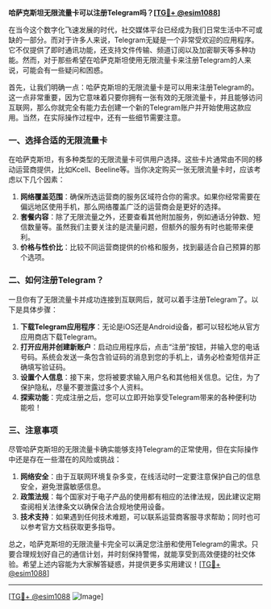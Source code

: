 **哈萨克斯坦无限流量卡可以注册Telegram吗？[[TG💪+ @esim1088](https://t.me/s/esim1088)]**

在当今这个数字化飞速发展的时代，社交媒体平台已经成为我们日常生活中不可或缺的一部分。而对于许多人来说，Telegram无疑是一个非常受欢迎的应用程序。它不仅提供了即时通讯功能，还支持文件传输、频道订阅以及加密聊天等多种功能。然而，对于那些希望在哈萨克斯坦使用无限流量卡来注册Telegram的人来说，可能会有一些疑问和困惑。

首先，让我们明确一点：哈萨克斯坦的无限流量卡是可以用来注册Telegram的。这一点非常重要，因为它意味着只要你拥有一张有效的无限流量卡，并且能够访问互联网，那么你就完全有能力去创建一个新的Telegram账户并开始使用这款应用。当然，在实际操作过程中，还有一些细节需要注意。

### 一、选择合适的无限流量卡

在哈萨克斯坦，有多种类型的无限流量卡可供用户选择。这些卡片通常由不同的移动运营商提供，比如Kcell、Beeline等。当你决定购买一张无限流量卡时，应该考虑以下几个因素：

1. **网络覆盖范围**：确保所选运营商的服务区域符合你的需求。如果你经常需要在偏远地区使用手机，那么网络覆盖广泛的运营商会是更好的选择。
2. **套餐内容**：除了无限流量之外，还要查看其他附加服务，例如通话分钟数、短信数量等。虽然我们主要关注的是流量问题，但额外的服务有时也能带来便利。
3. **价格与性价比**：比较不同运营商提供的价格和服务，找到最适合自己预算的那个选项。

### 二、如何注册Telegram？

一旦你有了无限流量卡并成功连接到互联网后，就可以着手注册Telegram了。以下是具体步骤：

1. **下载Telegram应用程序**：无论是iOS还是Android设备，都可以轻松地从官方应用商店下载Telegram。
2. **打开应用并创建新账户**：启动应用程序后，点击“注册”按钮，并输入您的电话号码。系统会发送一条包含验证码的消息到您的手机上，请务必检查短信并正确填写验证码。
3. **设置个人信息**：接下来，您将被要求输入用户名和其他相关信息。记住，为了保护隐私，尽量不要泄露过多个人资料。
4. **探索功能**：完成注册之后，您可以立即开始享受Telegram带来的各种便利功能啦！

### 三、注意事项

尽管哈萨克斯坦的无限流量卡确实能够支持Telegram的正常使用，但在实际操作中还是存在一些潜在的风险或挑战：

1. **网络安全**：由于互联网环境复杂多变，在线活动时一定要注意保护自己的信息安全，避免泄露敏感信息。
2. **政策法规**：每个国家对于电子产品的使用都有相应的法律法规，因此建议定期查阅相关法律条文以确保合法合规地使用设备。
3. **技术支持**：如果遇到任何技术难题，可以联系运营商客服寻求帮助；同时也可以参考官方文档获取更多指导。

总之，哈萨克斯坦的无限流量卡完全可以满足您注册和使用Telegram的需求。只要合理规划好自己的通信计划，并时刻保持警惕，就能享受到高效便捷的社交体验。希望上述内容能为大家解答疑惑，并提供更多实用建议！[[TG💪+ @esim1088](https://t.me/s/esim1088)]

---

[[TG💪+ @esim1088](https://t.me/s/esim1088) ![Image](https://i.postimg.cc/4NQfJmqS/Snipaste-2025-05-13-00-14-12.png)]